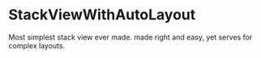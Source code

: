 # StackViewWithAutoLayout
Most simplest stack view ever made. made right and easy, yet serves for complex layouts.

